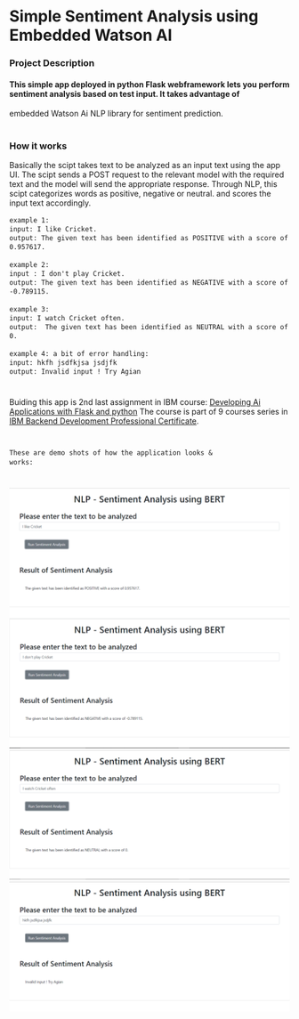 # Simple Sentiment Analysis using Embedded Watson AI
### Project Description
#### This simple app deployed in python Flask webframework lets you perform sentiment analysis based on test input. It takes advantage of
embedded Watson Ai NLP library for sentiment prediction.
#
### How it works
Basically the scipt takes text to be analyzed as an input text using the app UI. The scipt sends a POST request to the relevant model with the required text and the model will send the appropriate response.
Through NLP, this scipt categorizes words as positive, negative or neutral. and scores the input text accordingly.
```text
example 1:
input: I like Cricket.
output: The given text has been identified as POSITIVE with a score of 0.957617.

example 2:
input : I don't play Cricket.
output: The given text has been identified as NEGATIVE with a score of -0.789115.

example 3:
input: I watch Cricket often.
output:  The given text has been identified as NEUTRAL with a score of 0.

example 4: a bit of error handling:
input: hkfh jsdfkjsa jsdjfk
output: Invalid input ! Try Agian

```
#
Buiding this app is 2nd last assignment in IBM course: [Developing Ai Applications with Flask and python](https://www.coursera.org/learn/python-project-for-ai-application-development)
The course is part of 9 courses series in [IBM Backend Development Professional Certificate](https://www.coursera.org/professional-certificates/ibm-backend-development).
#

#
<code>These are demo shots of how the application looks & works:</code>
#
![Postive Analysis Shot](/positive-analysis.PNG)
![Negative Analysis Shot](/negative-analysis.PNG)
![Neutral Analysis Shot](/neutral%20analysis.PNG)
![Invalid Input Erro handling Shot](/error%20-invalid%20input.PNG)
